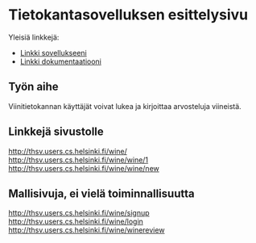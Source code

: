 # Tietokantasovelluksen esittelysivu

Yleisiä linkkejä:

* [Linkki sovellukseeni](http://thsv.users.cs.helsinki.fi/wine/)
* [Linkki dokumentaatiooni](https://github.com/thomsva/Tsoha-Bootstrap/blob/master/doc/dokumentaatio.pdf)

## Työn aihe

Viinitietokannan käyttäjät voivat lukea ja kirjoittaa arvosteluja viineistä. 

## Linkkejä sivustolle

http://thsv.users.cs.helsinki.fi/wine/
http://thsv.users.cs.helsinki.fi/wine/wine/1
http://thsv.users.cs.helsinki.fi/wine/wine/new

## Mallisivuja, ei vielä toiminnallisuutta
http://thsv.users.cs.helsinki.fi/wine/signup
http://thsv.users.cs.helsinki.fi/wine/login
http://thsv.users.cs.helsinki.fi/wine/winereview
